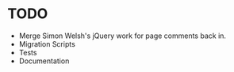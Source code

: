 # TODO
	
 * Merge Simon Welsh's jQuery work for page comments back in.
 * Migration Scripts
 * Tests
 * Documentation